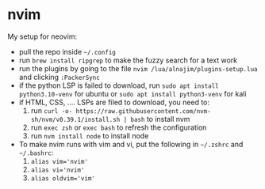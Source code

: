 # nvim

My setup for neovim:  
- pull the repo inside `~/.config`  
- run `brew install ripgrep` to make the fuzzy search for a text work  
- run the plugins by going to the file `nvim /lua/alnajim/plugins-setup.lua` and clicking `:PackerSync`  
- if the python LSP is failed to download, run `sudo apt install python3.10-venv` for ubuntu or `sudo apt install python3-venv` for kali  
- if HTML, CSS, .... LSPs are filed to download, you need to:  
  1. run `curl -o- https://raw.githubusercontent.com/nvm-sh/nvm/v0.39.1/install.sh | bash` to install nvm  
  2. run `exec zsh` or `exec bash` to refresh the configuration  
  3. run `nvm install node` to install node  
- To make nvim runs with vim and vi, put the following in `~/.zshrc` and `~/.bashrc`:  
  1. `alias vim='nvim'`  
  2. `alias vi='nvim'`  
  3. `alias oldvim='vim'`  
